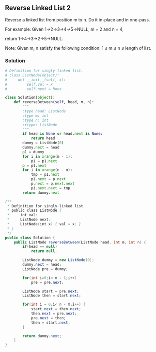 ## Reverse Linked List 2

Reverse a linked list from position m to n. Do it in-place and in one-pass.

For example:
Given 1->2->3->4->5->NULL, m = 2 and n = 4,

return 1->4->3->2->5->NULL.

Note:
Given m, n satisfy the following condition:
1 ≤ m ≤ n ≤ length of list.

### Solution

```python
# Definition for singly-linked list.
# class ListNode(object):
#     def __init__(self, x):
#         self.val = x
#         self.next = None

class Solution(object):
    def reverseBetween(self, head, m, n):
        """
        :type head: ListNode
        :type m: int
        :type n: int
        :rtype: ListNode
        """
        if head is None or head.next is None:
            return head
        dummy = ListNode(0)
        dummy.next = head
        p1 = dummy
        for i in xrange(m - 1):
            p1 = p1.next
        p = p1.next
        for i in xrange(n - m):
            tmp = p1.next
            p1.next = p.next
            p.next = p.next.next
            p1.next.next = tmp
        return dummy.next
```

```java
/**
 * Definition for singly-linked list.
 * public class ListNode {
 *     int val;
 *     ListNode next;
 *     ListNode(int x) { val = x; }
 * }
 */
public class Solution {
    public ListNode reverseBetween(ListNode head, int m, int n) {
        if(head == null)
            return null;

        ListNode dummy = new ListNode(0);
        dummy.next = head;
        ListNode pre = dummy;

        for(int i=0;i< m - 1;i++)
            pre = pre.next;

        ListNode start = pre.next;
        ListNode then = start.next;

        for(int i = 0;i< n - m;i++) {
            start.next = then.next;
            then.next = pre.next;
            pre.next = then;
            then = start.next;
        }

        return dummy.next;
    }
}
```
